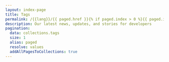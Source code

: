 ```yaml
---
layout: index-page
title: Tags
permalink: /{{lang}}/{{ paged.href }}{% if paged.index > 0 %}{{ paged.index + 1 }}/{% endif %}index.html
description: Our latest news, updates, and stories for developers
pagination:
  data: collections.tags
  size: 1
  alias: paged
  resolve: values
  addAllPagesToCollections: true
---
```

